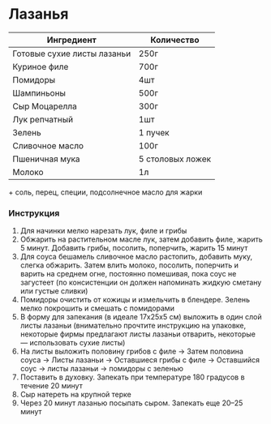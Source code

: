 # Лазанья

| Ингредиент                  | Количество       |
| --------------------------- | ---------------- |
| Готовые сухие листы лазаньи | 250г             |
| Куриное филе                | 700г             |
| Помидоры                    | 4шт              |
| Шампиньоны                  | 500г             |
| Сыр Моцарелла               | 300г             |
| Лук репчатный               | 1шт              |
| Зелень                      | 1 пучек          |
| Сливочное масло             | 100г             |
| Пшеничная мука              | 5 столовых ложек |
| Молоко                      | 1л               |

\+ соль, перец, специи, подсолнечное масло для жарки

### Инструкция

1. Для начинки мелко нарезать лук, филе и грибы
2. Обжарить на растительном масле лук, затем добавить филе, жарить 5 минут. Добавить грибы, посолить, поперчить, жарить 15 минут
3. Для соуса бешамель сливочное масло растопить, добавить муку, слегка обжарить. Затем влить молоко, посолить, поперчить и варить на среднем огне, постоянно помешивая, пока соус не загустеет (по консистенции он должен напоминать жидкую сметану или густые сливки)
4. Помидоры очистить от кожицы и измельчить в блендере. Зелень мелко покрошить и смешать с помидорами
5. В форму для запекания (в идеале 17х25х5 см) выложить в один слой листы лазаньи (внимательно прочтите инструкцию на упаковке, некоторые фирмы предлагают листы лазаньи отварить, некоторые — использовать сухие листы)
6. На листы выложить половину грибов с филе → Затем половина соуса → Листы лазаньи → Оставшиеся грибы с филе → Оставшийся соус → листы лазаньи → помидоры с зеленью
7. Поставить в духовку. Запекать при температуре 180 градусов в течение 20 минут
8. Сыр натереть на крупной терке
9. Через 20 минут лазанью посыпать сыром. Запекать еще 20–25 минут

[Источник]: https://eda.ru/recepty/pasta-picca/lazanja-s-gribami-kurinim-file-27035

